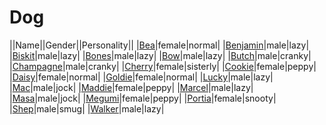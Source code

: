 # Dog

||Name||Gender||Personality||
|[Bea](github.com/lindsaygelle/animalcrossing/villager/dog/bea)|female|normal|
|[Benjamin](github.com/lindsaygelle/animalcrossing/villager/dog/benjamin)|male|lazy|
|[Biskit](github.com/lindsaygelle/animalcrossing/villager/dog/biskit)|male|lazy|
|[Bones](github.com/lindsaygelle/animalcrossing/villager/dog/bones)|male|lazy|
|[Bow](github.com/lindsaygelle/animalcrossing/villager/dog/bow)|male|lazy|
|[Butch](github.com/lindsaygelle/animalcrossing/villager/dog/butch)|male|cranky|
|[Champagne](github.com/lindsaygelle/animalcrossing/villager/dog/champagne)|male|cranky|
|[Cherry](github.com/lindsaygelle/animalcrossing/villager/dog/cherry)|female|sisterly|
|[Cookie](github.com/lindsaygelle/animalcrossing/villager/dog/cookie)|female|peppy|
|[Daisy](github.com/lindsaygelle/animalcrossing/villager/dog/daisy)|female|normal|
|[Goldie](github.com/lindsaygelle/animalcrossing/villager/dog/goldie)|female|normal|
|[Lucky](github.com/lindsaygelle/animalcrossing/villager/dog/lucky)|male|lazy|
|[Mac](github.com/lindsaygelle/animalcrossing/villager/dog/mac)|male|jock|
|[Maddie](github.com/lindsaygelle/animalcrossing/villager/dog/maddie)|female|peppy|
|[Marcel](github.com/lindsaygelle/animalcrossing/villager/dog/marcel)|male|lazy|
|[Masa](github.com/lindsaygelle/animalcrossing/villager/dog/masa)|male|jock|
|[Megumi](github.com/lindsaygelle/animalcrossing/villager/dog/megumi)|female|peppy|
|[Portia](github.com/lindsaygelle/animalcrossing/villager/dog/portia)|female|snooty|
|[Shep](github.com/lindsaygelle/animalcrossing/villager/dog/shep)|male|smug|
|[Walker](github.com/lindsaygelle/animalcrossing/villager/dog/walker)|male|lazy|
